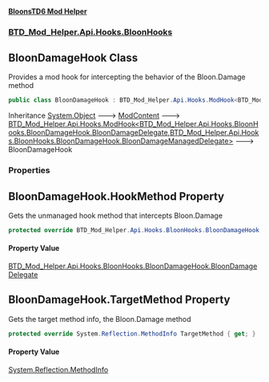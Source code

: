 #### [BloonsTD6 Mod Helper](README.md 'README')
### [BTD_Mod_Helper.Api.Hooks.BloonHooks](README.md#BTD_Mod_Helper.Api.Hooks.BloonHooks 'BTD_Mod_Helper.Api.Hooks.BloonHooks')

## BloonDamageHook Class

Provides a mod hook for intercepting the behavior of the Bloon.Damage method

```csharp
public class BloonDamageHook : BTD_Mod_Helper.Api.Hooks.ModHook<BTD_Mod_Helper.Api.Hooks.BloonHooks.BloonDamageHook.BloonDamageDelegate, BTD_Mod_Helper.Api.Hooks.BloonHooks.BloonDamageHook.BloonDamageManagedDelegate>
```

Inheritance [System.Object](https://docs.microsoft.com/en-us/dotnet/api/System.Object 'System.Object') &#129106; [ModContent](BTD_Mod_Helper.Api.ModContent.md 'BTD_Mod_Helper.Api.ModContent') &#129106; [BTD_Mod_Helper.Api.Hooks.ModHook&lt;](BTD_Mod_Helper.Api.Hooks.ModHook_TN,TM_.md 'BTD_Mod_Helper.Api.Hooks.ModHook<TN,TM>')[BTD_Mod_Helper.Api.Hooks.BloonHooks.BloonDamageHook.BloonDamageDelegate](https://docs.microsoft.com/en-us/dotnet/api/BTD_Mod_Helper.Api.Hooks.BloonHooks.BloonDamageHook.BloonDamageDelegate 'BTD_Mod_Helper.Api.Hooks.BloonHooks.BloonDamageHook.BloonDamageDelegate')[,](BTD_Mod_Helper.Api.Hooks.ModHook_TN,TM_.md 'BTD_Mod_Helper.Api.Hooks.ModHook<TN,TM>')[BTD_Mod_Helper.Api.Hooks.BloonHooks.BloonDamageHook.BloonDamageManagedDelegate](https://docs.microsoft.com/en-us/dotnet/api/BTD_Mod_Helper.Api.Hooks.BloonHooks.BloonDamageHook.BloonDamageManagedDelegate 'BTD_Mod_Helper.Api.Hooks.BloonHooks.BloonDamageHook.BloonDamageManagedDelegate')[&gt;](BTD_Mod_Helper.Api.Hooks.ModHook_TN,TM_.md 'BTD_Mod_Helper.Api.Hooks.ModHook<TN,TM>') &#129106; BloonDamageHook
### Properties

<a name='BTD_Mod_Helper.Api.Hooks.BloonHooks.BloonDamageHook.HookMethod'></a>

## BloonDamageHook.HookMethod Property

Gets the unmanaged hook method that intercepts Bloon.Damage

```csharp
protected override BTD_Mod_Helper.Api.Hooks.BloonHooks.BloonDamageHook.BloonDamageDelegate HookMethod { get; }
```

#### Property Value
[BTD_Mod_Helper.Api.Hooks.BloonHooks.BloonDamageHook.BloonDamageDelegate](https://docs.microsoft.com/en-us/dotnet/api/BTD_Mod_Helper.Api.Hooks.BloonHooks.BloonDamageHook.BloonDamageDelegate 'BTD_Mod_Helper.Api.Hooks.BloonHooks.BloonDamageHook.BloonDamageDelegate')

<a name='BTD_Mod_Helper.Api.Hooks.BloonHooks.BloonDamageHook.TargetMethod'></a>

## BloonDamageHook.TargetMethod Property

Gets the target method info, the Bloon.Damage method

```csharp
protected override System.Reflection.MethodInfo TargetMethod { get; }
```

#### Property Value
[System.Reflection.MethodInfo](https://docs.microsoft.com/en-us/dotnet/api/System.Reflection.MethodInfo 'System.Reflection.MethodInfo')